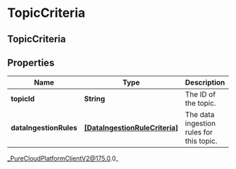 # TopicCriteria

## TopicCriteria

## Properties

|Name | Type | Description | Notes|
|------------ | ------------- | ------------- | -------------|
| **topicId** | **String** | The ID of the topic. | |
| **dataIngestionRules** | [**[DataIngestionRuleCriteria]**]([DataIngestionRuleCriteria]) | The data ingestion rules for this topic. | |



_PureCloudPlatformClientV2@175.0.0_
